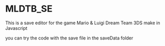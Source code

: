 # MLDTB_SE
This is a save editor for the game Mario &amp; Luigi Dream Team 3DS make in Javascript

you can try the code with the save file in the saveData folder
